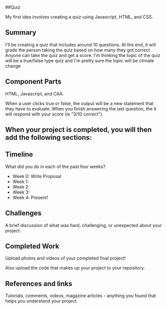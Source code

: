##Quiz

My first idea involves creating a quiz using Javascript, HTML, and CSS.

## Summary

I'll be creating a quiz that includes around 10 questions. At the end, it will grade the person taking the quiz based on how many they got correct .
Anyone can take the quiz and get a score. I'm thinking the topic of the quiz will be a true/false type quiz and I'm pretty sure the topic will be climate change 

## Component Parts

HTML, Javascript, and CAA.

When a user clicks true or false, the output will be a new statement that they have to evaluate. When you finish answering the last question, the it will respond with your score (ie "3/10 correct").

## When your project is completed, you will then add the following sections:

## Timeline

What did you do in each of the past four weeks?

- Week 0: Write Proposal
- Week 1:
- Week 2:
- Week 3:
- Week 4: Present!

## Challenges

A brief discussion of what was hard, challenging, or unexpected about your project.

## Completed Work

Upload photos and videos of your completed final project!

Also upload the code that makes up your project to your repository.

## References and links

Tutorials, comments, videos, magazine articles - anything you found that helps you understand your project.
